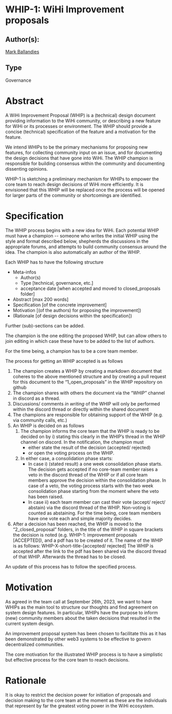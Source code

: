 # WHIP-1: WiHi Improvement proposals

## Author(s):

[Mark Ballandies](https://twitter.com/BallandiesMC)

## Type

Governance

# Abstract 

A WiHi Improvement Proposal (WHIP) is a (technical) design document providing information to the WiHi community, or describing a new feature for WiHi or its processes or environment. The WHIP should provide a concise (technical) specification of the feature and a motivation for the feature.

We intend WHIPs to be the primary mechanisms for proposing new features, for collecting community input on an issue, and for documenting the design decisions that have gone into WiHi. The WHIP champion is responsible for building consensus within the community and documenting dissenting opinions.

WHIP-1 is sketching a preliminary mechanism for WHIPs to empower the core team to reach design decisions of WiHi more efficiently. It is envisioned that this WHIP will be replaced once the process will be opened for larger parts of the community or shortcomings are identified.

# Specification 

The WHIP process begins with a new idea for WiHi. Each potential WHIP must have a champion -- someone who writes the initial WHIP using the style and format described below, shepherds the discussions in the appropriate forums, and attempts to build community consensus around the idea. The champion is also automatically an author of the WHIP.

Each WHIP has to have the following structure

- Meta-infos
    - Author(s)
    - Type [technical, governance, etc.]
    - acceptance date [when accepted and moved to closed_proposals folder]
- Abstract [max 200 words]
- Specification [of the concrete improvement]
- Motivation [(of the authors) for proposing the improvement])
- (Rationale [of design decisions within the specification])

Further (sub)-sections can be added.

The champion is the one editing the proposed WHIP, but can allow others to join editing in which case these have to be added to the list of authors.

For the time being, a champion has to be a core team member. 

The process for getting an WHIP accepted is as follows

1. The champion creates a WHIP by creating a markdown document that coheres to the above mentioned structure and by creating a pull request for this document to the “1_open_proposals” in the WHIP repository on github
2. The champion shares with others the document via the “WHIP” channel in discord as a thread. 
3. Discussions/ comments *in writing* of the WHIP will only be performed within the discord thread or directly within the shared document
4. The champions are responsible for obtaining support of the WHIP (e.g. via community calls, etc.)
5. An WHIP is decided on as follows
    1. The champion informs the core team that the WHIP is ready to be decided on by i) stating this clearly in the WHIP’s thread in the WHIP channel on discord. In the notification, the champion must
        - either state the result of the decision (accepted/ rejected) 
        - or open the voting process on the WHIP.
    2. In either case, a consolidation phase starts:
        - In case i) (stated result) a one week consolidation phase starts. The decision gets accepted if no core-team member raises a veto in the discord thread of the WHIP or if all core team members approve the decision within the consolidation phase. In case of a veto, the voting process starts with the two week consolidation phase starting from the moment where the veto has been raised.
        - In case ii) each team member can cast their vote (accept/ reject/ abstain) via the discord thread of the WHIP. Non-voting is counted as abstaining. For the time being, core team members have one vote each and simple majority decides.  
6. After a decision has been reached, the WHIP is moved to the “2_closed_proposal” folders, in the title of the WHIP in square brackets the decision is noted (e.g. WHIP-1: improvement proposals [ACCEPTED]), and a pdf has to be created of it. The name of the WHIP is as follows: WHIP-X-short-title-[accepted/ rejected]
The WHIP is accepted after the link to the pdf has been shared via the discord thread of that WHIP. Afterwards the thread has to be closed. 

An update of this process has to follow the specified process.

# Motivation

As agreed in the team call at September 26th, 2023, we want to have WHIPs as the main tool to structure our thoughts and find agreement on system design features. In particular, WHIPs have the purpose to inform (new) community members about the taken decisions that resulted in the current system design.

An improvement proposal system has been chosen to facilitate this as it has been demonstrated by other web3 systems to be effective to govern decentralized communities. 

The core motivation for the illustrated WHIP process is to have a simplistic but effective process for the core team to reach decisions. 

# Rationale

It is okay to restrict the decision power for initiation of proposals and decision making to the core team at the moment as these are the individuals that represent by far the greatest voting power in the WiHi ecosystem. 


